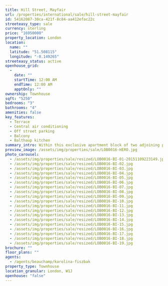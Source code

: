 ```yaml
---
title: Hill Street, Mayfair
url: /properties/international/sale/hill-street-mayfair
id: 54162087-30ca-421f-8c84-aa412efac22c
streeteasy_type: sale
currency: sterling
price: "16950000"
property_location: London
location:
  name: ""
  latitude: "51.508115"
  longitude: "-0.149265"
streeteasy_status: active
openhouse_grid:
  - 
    date: ""
    startTime: 12:00 AM
    endTime: 12:00 AM
    apptOnly: ""
ownership: Townhouse
sqft: "5250"
bedrooms: "3"
bathrooms: "4"
amenities: false
key_features:
  - Terrace
  - Central air conditioning
  - Off street parking
  - Balcony
  - Balthaup kitchen
summary_intro: Within this exclusive apartment block of two adjoining period buildings dating from 1760-70, lies an exceptional home of 5250 sqft, occupying the ground and first floors and benefiting from three terraces and private off-street parking. With its own front door and featuring the original grand entrance hall from when the building was a house, the ground floor is ideal for entertaining on an impressive scale, providing four adjoining reception rooms, a terrace and a kitchen/breakfast room, whilst the sumptuous first floor drawing room features three pairs of French doors opening onto a balcony. The first floor master bedroom has direct access to a private roof terrace in addition to a dressing room with generous wardrobe space and a recently refitted ensuite bathroom. The two guest bedrooms also feature ensuite bathrooms. The quality throughout is exemplified by fine mahogany joinery, a Bulthaup kitchen, bathrooms with Lefroy Brooks fittings and silk and fabric lined walls – the technical specification includes air conditioning, a multi room audio system and CAT networked cabling.
preview_image: /assets/img/properties/sale/LOB0016-HERO.jpg
photo_carousel:
  - /assets/img/properties/sale/resized/LOB0016-BI-01-20151109223149.jpg
  - /assets/img/properties/sale/resized/LOB0016-BI-02.jpg
  - /assets/img/properties/sale/resized/LOB0016-BI-03.jpg
  - /assets/img/properties/sale/resized/LOB0016-BI-04.jpg
  - /assets/img/properties/sale/resized/LOB0016-BI-05.jpg
  - /assets/img/properties/sale/resized/LOB0016-BI-06.jpg
  - /assets/img/properties/sale/resized/LOB0016-BI-07.jpg
  - /assets/img/properties/sale/resized/LOB0016-BI-08.jpg
  - /assets/img/properties/sale/resized/LOB0016-BI-09.jpg
  - /assets/img/properties/sale/resized/LOB0016-BI-10.jpg
  - /assets/img/properties/sale/resized/LOB0016-BI-11.jpg
  - /assets/img/properties/sale/resized/LOB0016-BI-12.jpg
  - /assets/img/properties/sale/resized/LOB0016-BI-13.jpg
  - /assets/img/properties/sale/resized/LOB0016-BI-14.jpg
  - /assets/img/properties/sale/resized/LOB0016-BI-15.jpg
  - /assets/img/properties/sale/resized/LOB0016-BI-16.jpg
  - /assets/img/properties/sale/resized/LOB0016-BI-17.jpg
  - /assets/img/properties/sale/resized/LOB0016-BI-18.jpg
  - /assets/img/properties/sale/resized/LOB0016-BI-19.jpg
brochure: ""
floor_plans: ""
agents:
  - /agents/beauchamp/karolina-fiszbak
property_type: Townhouse
location_granular: London, W1J
openhouse: "false"
---
```

